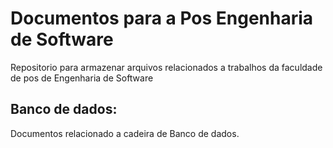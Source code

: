# Documentos para a Pos Engenharia de Software
Repositorio para armazenar arquivos relacionados a trabalhos da faculdade de pos de Engenharia de Software

## Banco de dados:
Documentos relacionado a cadeira de Banco de dados.

